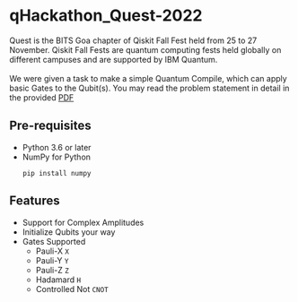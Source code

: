 # qHackathon_Quest-2022

Quest is the BITS Goa chapter of Qiskit Fall Fest held from 25 to 27 November. Qiskit Fall Fests are quantum computing fests held globally on different campuses and are supported by IBM Quantum.  
<br>
We were given a task to make a simple Quantum Compile, which can apply basic Gates to the Qubit(s). You may read the problem statement in detail in the provided [PDF](/Quest%20qHackathon.pdf)

## Pre-requisites
- Python 3.6 or later
- NumPy for Python  
  ```
  pip install numpy
  ```

## Features
- Support for Complex Amplitudes
- Initialize Qubits your way
- Gates Supported
  - Pauli-X `X`
  - Pauli-Y `Y`
  - Pauli-Z `Z`
  - Hadamard `H`
  - Controlled Not `CNOT`
